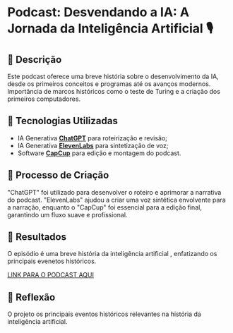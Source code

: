 # Podcast: Desvendando a IA: A Jornada da Inteligência Artificial 🎙️

## 📒 Descrição
Este podcast oferece uma breve história sobre o desenvolvimento da IA, desde os primeiros conceitos e programas até os avanços modernos. Importância de marcos históricos como o teste de Turing e a criação dos primeiros computadores.

## 🤖 Tecnologias Utilizadas
- IA Generativa **[ChatGPT](https://chat.openai.com)** para roteirização e revisão;
- IA Generativa **[ElevenLabs](https://www.elevenlabs.io)** para sintetização de voz;
- Software **[CapCup](https://www.capcut.com/pt-br/)** para edição e montagem do podcast.

## 🧐 Processo de Criação
"ChatGPT" foi utilizado para desenvolver o roteiro e aprimorar a narrativa do podcast. "ElevenLabs" ajudou a criar uma voz sintética envolvente para a narração, enquanto o "CapCup" foi essencial para a edição final, garantindo um fluxo suave e profissional.

## 🚀 Resultados
O episódio é uma breve história da inteligência artificial , enfatizando os principais evenetos históricos.

[LINK PARA O PODCAST AQUI](PodCast-Historia_da_IA.MP3)

## 💭 Reflexão
O projeto os principais eventos históricos relevantes na história da inteligência artificial.

